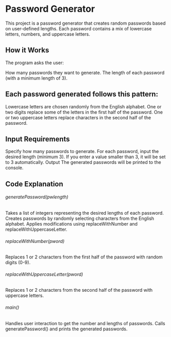# Password Generator
This project is a password generator that creates random passwords based on user-defined lengths. Each password contains a mix of lowercase letters, numbers, and uppercase letters.

## How it Works
The program asks the user:

How many passwords they want to generate.
The length of each password (with a minimum length of 3).
## Each password generated follows this pattern:

Lowercase letters are chosen randomly from the English alphabet.
One or two digits replace some of the letters in the first half of the password.
One or two uppercase letters replace characters in the second half of the password.

## Input Requirements

Specify how many passwords to generate.
For each password, input the desired length (minimum 3). If you enter a value smaller than 3, it will be set to 3 automatically.
Output
The generated passwords will be printed to the console.

## Code Explanation
###### generatePassword(pwlength)
Takes a list of integers representing the desired lengths of each password.
Creates passwords by randomly selecting characters from the English alphabet.
Applies modifications using replaceWithNumber and replaceWithUppercaseLetter.
###### replaceWithNumber(pword)
Replaces 1 or 2 characters from the first half of the password with random digits (0-9).
###### replaceWithUppercaseLetter(pword)
Replaces 1 or 2 characters from the second half of the password with uppercase letters.
###### main()
Handles user interaction to get the number and lengths of passwords.
Calls generatePassword() and prints the generated passwords.


